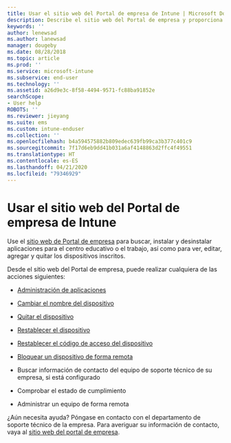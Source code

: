 ```yaml
---
title: Usar el sitio web del Portal de empresa de Intune | Microsoft Docs
description: Describe el sitio web del Portal de empresa y proporciona vínculos a pasos de tareas que pueden realizar los usuarios finales en el sitio web.
keywords: ''
author: lenewsad
ms.author: lanewsad
manager: dougeby
ms.date: 08/28/2018
ms.topic: article
ms.prod: ''
ms.service: microsoft-intune
ms.subservice: end-user
ms.technology: ''
ms.assetid: a26d9e3c-8f58-4494-9571-fc88ba91852e
searchScope:
- User help
ROBOTS: ''
ms.reviewer: jieyang
ms.suite: ems
ms.custom: intune-enduser
ms.collection: ''
ms.openlocfilehash: b4a594575882b809edec639fb99ca3b377c401c9
ms.sourcegitcommit: 7f17d6eb9dd41b031a6af4148863d2ffc4f49551
ms.translationtype: HT
ms.contentlocale: es-ES
ms.lasthandoff: 04/21/2020
ms.locfileid: "79346929"
---
```

# <a name="using-the-intune-company-portal-website"></a>Usar el sitio web del Portal de empresa de Intune
Use el [sitio web de Portal de empresa](https://portal.manage.microsoft.com) para buscar, instalar y desinstalar aplicaciones para el centro educativo o el trabajo, así como para ver, editar, agregar y quitar los dispositivos inscritos.  

Desde el sitio web del Portal de empresa, puede realizar cualquiera de las acciones siguientes:

- [Administración de aplicaciones](manage-apps-cpweb.md)  

- [Cambiar el nombre del dispositivo](rename-your-device-cpwebsite.md)

- [Quitar el dispositivo](remove-your-device-cpwebsite.md)

- [Restablecer el dispositivo](reset-erase-your-device-cpwebsite.md)

- [Restablecer el código de acceso del dispositivo](reset-your-passcode-cpwebsite.md)

- [Bloquear un dispositivo de forma remota](remote-lock-your-device-cpwebsite.md)

- Buscar información de contacto del equipo de soporte técnico de su empresa, si está configurado

- Comprobar el estado de cumplimiento

- Administrar un equipo de forma remota

¿Aún necesita ayuda? Póngase en contacto con el departamento de soporte técnico de la empresa. Para averiguar su información de contacto, vaya al [sitio web del portal de empresa](https://go.microsoft.com/fwlink/?linkid=2010980).

